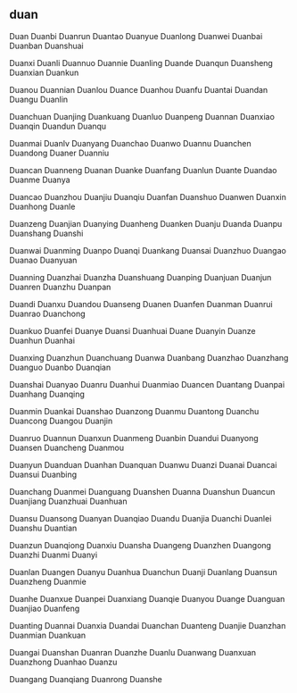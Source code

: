 duan
---

Duan Duanbi Duanrun Duantao Duanyue Duanlong Duanwei Duanbai Duanban Duanshuai

Duanxi Duanli Duannuo Duannie Duanling Duande Duanqun Duansheng Duanxian Duankun

Duanou Duannian Duanlou Duance Duanhou Duanfu Duantai Duandan Duangu Duanlin

Duanchuan Duanjing Duankuang Duanluo Duanpeng Duannan Duanxiao Duanqin Duandun Duanqu

Duanmai Duanlv Duanyang Duanchao Duanwo Duannu Duanchen Duandong Duaner Duanniu

Duancan Duanneng Duanan Duanke Duanfang Duanlun Duante Duandao Duanme Duanya

Duancao Duanzhou Duanjiu Duanqiu Duanfan Duanshuo Duanwen Duanxin Duanhong Duanle

Duanzeng Duanjian Duanying Duanheng Duanken Duanju Duanda Duanpu Duanshang Duanshi

Duanwai Duanming Duanpo Duanqi Duankang Duansai Duanzhuo Duangao Duanao Duanyuan

Duanning Duanzhai Duanzha Duanshuang Duanping Duanjuan Duanjun Duanren Duanzhu Duanpan

Duandi Duanxu Duandou Duanseng Duanen Duanfen Duanman Duanrui Duanrao Duanchong

Duankuo Duanfei Duanye Duansi Duanhuai Duane Duanyin Duanze Duanhun Duanhai

Duanxing Duanzhun Duanchuang Duanwa Duanbang Duanzhao Duanzhang Duanguo Duanbo   Duanqian

Duanshai Duanyao Duanru Duanhui Duanmiao Duancen Duantang Duanpai Duanhang Duanqing

Duanmin Duankai Duanshao Duanzong Duanmu Duantong Duanchu Duancong Duangou Duanjin

Duanruo Duannun Duanxun Duanmeng Duanbin Duandui Duanyong Duansen Duancheng Duanmou

Duanyun Duanduan Duanhan Duanquan Duanwu Duanzi Duanai Duancai Duansui Duanbing

Duanchang Duanmei Duanguang Duanshen Duanna Duanshun Duancun Duanjiang Duanzhuai Duanhuan

Duansu Duansong Duanyan Duanqiao Duandu Duanjia Duanchi Duanlei Duanshu Duantian

Duanzun Duanqiong Duanxiu Duansha Duangeng Duanzhen Duangong Duanzhi Duanmi Duanyi

Duanlan Duangen Duanyu Duanhua Duanchun Duanji Duanlang Duansun Duanzheng Duanmie

Duanhe Duanxue Duanpei Duanxiang Duanqie Duanyou Duange Duanguan Duanjiao Duanfeng

Duanting Duannai Duanxia Duandai Duanchan Duanteng Duanjie Duanzhan Duanmian Duankuan

Duangai Duanshan Duanran Duanzhe Duanlu Duanwang Duanxuan Duanzhong Duanhao Duanzu

Duangang Duanqiang Duanrong Duanshe 